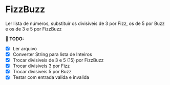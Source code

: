 # FizzBuzz


Ler lista de números, substituir os divisiveis de 3 por Fizz, os de 5 por Buzz e os de 3 e 5 por FizzBuzz

**:green_book: TODO:**
 - [x] Ler arquivo
 - [x] Converter String para lista de Inteiros
 - [x] Trocar divisiveis de 3 e 5 (15) por FizzBuzz
 - [x] Trocar divisiveis 3 por Fizz
 - [x] Trocar divisiveis 5 por Buzz
 - [x] Testar com entrada valida e invalida
